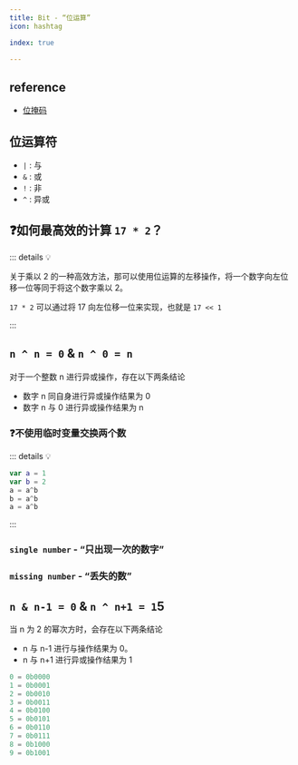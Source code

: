 ```yaml
---
title: Bit - “位运算”
icon: hashtag

index: true

---
```


<!-- more -->

## reference

- [位掩码](https://visualgo.net/zh/bitmask/print)

## 位运算符

  * `|` : 与
  * `&` : 或
  * `!` : 非
  * `^` : 异或

## ❓如何最高效的计算 `17 * 2`？

::: details 💡

  关于乘以 2 的一种高效方法，那可以使用位运算的左移操作，将一个数字向左位移一位等同于将这个数字乘以 2。
  
  `17 * 2` 可以通过将 17 向左位移一位来实现，也就是 `17 << 1`

:::

## `n ^ n = 0` & `n ^ 0 = n`

  对于一个整数 n 进行异或操作，存在以下两条结论

  * 数字 n 同自身进行异或操作结果为 0
  * 数字 n 与 0 进行异或操作结果为 n

### ❓不使用临时变量交换两个数

::: details 💡

  ```swift
  var a = 1
  var b = 2
  a = a^b
  b = a^b
  a = a^b
  ```

:::


### `single number` - “只出现一次的数字”

<!-- @include: @leetcode/problems/0x0100.md#0136 -->

<!-- @include: @leetcode/problems/0x0200.md#0260 -->

<!-- @include: @leetcode/problems/0x0100.md#0137 -->

  
### `missing number` - “丢失的数”

<!-- @include: @leetcode/problems/0x0200.md#0268 -->

## `n & n-1 = 0` & `n ^ n+1 = 1`5

  当 n 为 2 的幂次方时，会存在以下两条结论

  * n 与 n-1 进行与操作结果为 0。
  * n 与 n+1 进行异或操作结果为 1

  ```c
  0 = 0b0000
  1 = 0b0001
  2 = 0b0010
  3 = 0b0011
  4 = 0b0100
  5 = 0b0101
  6 = 0b0110
  7 = 0b0111
  8 = 0b1000
  9 = 0b1001
  ```

<!-- @include: @leetcode/problems/0x0200.md#0231 -->

<!-- @include: @leetcode/problems/0x0300.md#0326 -->

<!-- @include: @leetcode/problems/0x0300.md#0342 -->

